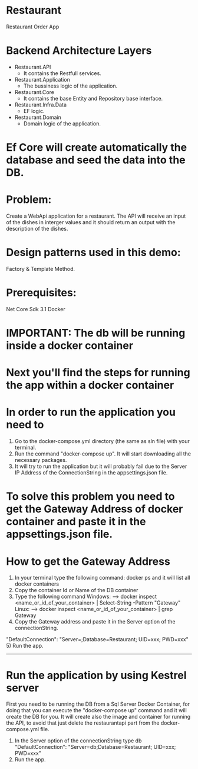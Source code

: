 # Restaurant
Restaurant Order App

# Backend Architecture Layers
 - Restaurant.API
    - It contains the Restfull services.
 - Restaurant.Application
    - The bussiness logic of the application.
 - Restaurant.Core 
    - It contains the base Entity and Repository base interface.
 - Restaurant.Infra.Data
    - EF logic.
 - Restaurant.Domain 
    - Domain logic of the application.

# Ef Core will create automatically the database and seed the data into the DB.

# Problem: 
Create a WebApi application for a restaurant. The API will receive an input of the dishes in interger values 
and it should return an output with the description of the dishes.

# Design patterns used in this demo:
Factory & Template Method.

# Prerequisites: 
Net Core Sdk 3.1
Docker

# IMPORTANT: The db will be running inside a docker container

# Next you'll find the steps for running the app within a docker container

# In order to run the application you need to
1) Go to the docker-compose.yml directory (the same as sln file) with your terminal.
2) Run the command "docker-compose up". It will start downloading all the necessary packages.
3) It will try to run the application but it will probably fail due to the Server IP Address of the ConnectionString in the appsettings.json file.

# To solve this problem you need to get the Gateway Address of docker container and paste it in the appsettings.json file.

# How to get the Gateway Address
1) In your terminal type the following command: docker ps and it will list all docker containers 
2) Copy the container Id or Name of the DB container
3) Type the following command
  Windows: 
    --> docker inspect <name_or_id_of_your_container> | Select-String -Pattern "Gateway"
  Linux: 
    --> docker inspect <name_or_id_of_your_container> | grep Gateway
4) Copy the Gateway address and paste it in the Server option of the connectionString.

  "DefaultConnection": "Server=<Gateway>;Database=Restaurant; UID=xxx; PWD=xxx"
5) Run the app.

------------------------------------------------------------------------------------------------------------------------------------------------------------------------

# Run the application by using Kestrel server

First you need to be running the DB from a Sql Server Docker Container, for doing that you can execute the "docker-compose up" command and it will create the DB for you. 
It will create also the image and container for running the API, to avoid that just delete the restaurantapi part from the docker-compose.yml file.

1) In the Server option of the connectionString type db 
  "DefaultConnection": "Server=db;Database=Restaurant; UID=xxx; PWD=xxx"
2) Run the app.


